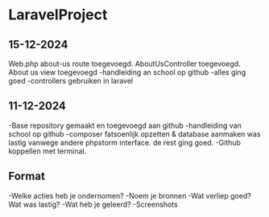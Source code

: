 # LaravelProject

## 15-12-2024
Web.php about-us route toegevoegd. AboutUsController toegevoegd. About us view toegevoegd
-handleiding an school op github
-alles ging goed
-controllers gebruiken in laravel

## 11-12-2024
-Base repository gemaakt en toegevoegd aan github
-handleiding van school op github
-composer fatsoenlijk opzetten & database aanmaken was lastig vanwege andere phpstorm interface. de rest ging goed.
-Github koppellen met terminal. 


## Format
-Welke acties heb je ondernomen?
-Noem je bronnen
-Wat verliep goed? Wat was lastig?
-Wat heb je geleerd?
-Screenshots
